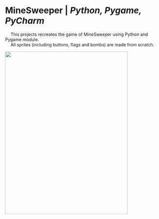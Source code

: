 # MineSweeper | _Python, Pygame, PyCharm_

&emsp; This projects recreates the game of MineSweeper using Python and Pygame module. <br />
&emsp; All sprites (including buttons, flags and bombs) are made from scratch. <br />

<p>
  <img align = "left" width="400" height="533" src="">
</p>


